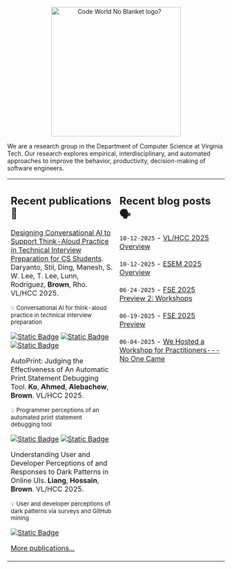 <p align="center">
 <img src="https://code-world-no-blanket.github.io/files/img/codeworld-Logo-Color.png" width="300" title="Code World No Blanket" alt="Code World No Blanket logo?"/>
</p>

We are a research group in the Department of Computer Science at Virginia Tech. Our research explores empirical, interdisciplinary, and automated approaches to improve the behavior, productivity, decision-making of software engineers.

<table><tr><td valign="top" width="50%">

## Recent publications 📜
<!-- recent_publications starts -->
[Designing Conversational AI to Support Think-Aloud Practice in Technical Interview Preparation for CS Students](https://arxiv.org/abs/2507.14418).
Daryanto, Stil, Ding, Manesh, S. W. Lee, T. Lee, Lunn, Rodriguez, **Brown**, Rho. VL/HCC 2025.

<sup>💡 Conversational AI for think-aloud practice in technical interview preparation</sup>

  [![Static Badge](https://img.shields.io/badge/Paper-PDF-861F41)](https://arxiv.org/pdf/2507.14418) [![Static Badge](https://img.shields.io/badge/Paper-Code-E5751F)](https://github.com/taufiqhusada/coding_interview_practice_platform) [![Static Badge](https://img.shields.io/badge/Paper-Tool-white)](https://coding-interview-practice-platform.vercel.app/)

AutoPrint: Judging the Effectiveness of An Automatic Print Statement Debugging Tool.
**Ko**, **Ahmed**, **Alebachew**, **Brown**. VL/HCC 2025.

<sup>💡 Programmer perceptions of an automated print statement debugging tool</sup>

 [![Static Badge](https://img.shields.io/badge/Paper-Code-E5751F)](https://github.com/minhyukko/AutoPrint) [![Static Badge](https://img.shields.io/badge/Paper-Tool-white)](https://people.cs.vt.edu/minhyukko/autoprint/)

Understanding User and Developer Perceptions of and Responses to Dark Patterns in Online UIs.
**Liang**, **Hossain**, **Brown**. VL/HCC 2025.

<sup>💡 User and developer perceptions of dark patterns via surveys and GitHub mining</sup>

[![Static Badge](https://img.shields.io/badge/Paper-Study_Materials-blue)](https://github.com/huayu1998/VL-HCC-2025-Study-on-Users-and-Developers-Perceptions-of-Dark-Patterns-Replication-Package)

[More publications...](https://code-world-no-blanket.github.io/publications.html)

</td><td valign="top" width="50%">

## Recent blog posts 🗣️

<!-- feed start -->
`10-12-2025` - [VL/HCC 2025 Overview](https://code-world-no-blanket.github.io/blog/2025-10-13_vlhcc25.html)<br><br>
`10-12-2025` - [ESEM 2025 Overview](https://code-world-no-blanket.github.io/blog/2025-10-13_esem25.html)<br><br>
`06-24-2025` - [FSE 2025 Preview 2: Workshops](https://code-world-no-blanket.github.io/blog/2025-06-25_fse25.2.html)<br><br>
`06-19-2025` - [FSE 2025 Preview](https://code-world-no-blanket.github.io/blog/2025-06-20_fse25.html)<br><br>
`06-04-2025` - [We Hosted a Workshop for Practitioners---No One Came](https://code-world-no-blanket.github.io/blog/2025-06-05_workshop.html)<br><br>
<!-- feed end -->

</td></tr></table>
